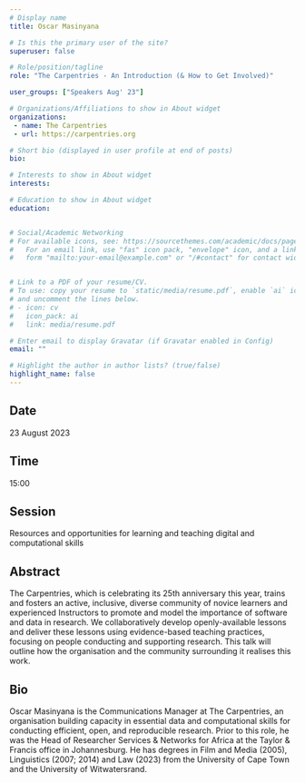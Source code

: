 ```yaml
---
# Display name
title: Oscar Masinyana

# Is this the primary user of the site?
superuser: false

# Role/position/tagline
role: "The Carpentries - An Introduction (& How to Get Involved)"

user_groups: ["Speakers Aug' 23"]

# Organizations/Affiliations to show in About widget
organizations:
 - name: The Carpentries
 - url: https://carpentries.org

# Short bio (displayed in user profile at end of posts)
bio: 

# Interests to show in About widget
interests: 

# Education to show in About widget
education:


# Social/Academic Networking
# For available icons, see: https://sourcethemes.com/academic/docs/page-builder/#icons
#   For an email link, use "fas" icon pack, "envelope" icon, and a link in the
#   form "mailto:your-email@example.com" or "/#contact" for contact widget.


# Link to a PDF of your resume/CV.
# To use: copy your resume to `static/media/resume.pdf`, enable `ai` icons in `params.toml`, 
# and uncomment the lines below.
# - icon: cv
#   icon_pack: ai
#   link: media/resume.pdf

# Enter email to display Gravatar (if Gravatar enabled in Config)
email: ""

# Highlight the author in author lists? (true/false)
highlight_name: false
---
```


## Date

23 August 2023

## Time

15:00

## Session

Resources and opportunities for learning and teaching digital and computational skills

## Abstract

The Carpentries, which is celebrating its 25th anniversary this year, trains and fosters an active, inclusive, diverse community of novice learners and experienced Instructors to promote and model the importance of software and data in research. We collaboratively develop openly-available lessons and deliver these lessons using evidence-based teaching practices, focusing on people conducting and supporting research. This talk will outline how the organisation and the community surrounding it realises this work. 

## Bio

Oscar Masinyana is the Communications Manager at The Carpentries, an organisation building capacity in essential data and computational skills for conducting efficient, open, and reproducible research. Prior to this role, he was the Head of Researcher Services & Networks for Africa at the Taylor & Francis office in Johannesburg. He has degrees in Film and Media (2005), Linguistics (2007; 2014) and Law (2023) from the University of Cape Town and the University of Witwatersrand. 
